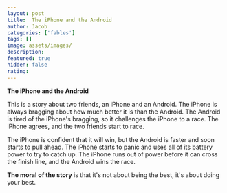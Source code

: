 ```yaml
---
layout: post
title:  The iPhone and the Android
author: Jacob
categories: ['fables']
tags: []
image: assets/images/
description: 
featured: true
hidden: false
rating: 
---
```


**The iPhone and the Android**

This is a story about two friends, an iPhone and an Android. The iPhone is always bragging about how much better it is than the Android. The Android is tired of the iPhone's bragging, so it challenges the iPhone to a race. The iPhone agrees, and the two friends start to race.

The iPhone is confident that it will win, but the Android is faster and soon starts to pull ahead. The iPhone starts to panic and uses all of its battery power to try to catch up. The iPhone runs out of power before it can cross the finish line, and the Android wins the race.

**The moral of the story** is that it's not about being the best, it's about doing your best.
